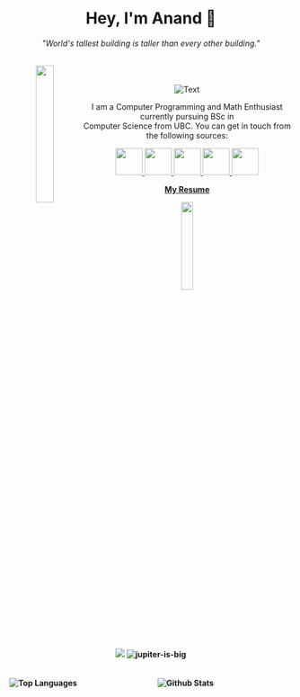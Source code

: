 <div align="center">
  <h1 align="center">Hey, I'm Anand 🔭</h1>
  <p><i>"World's tallest building is taller than every other building."</i></p>
  
  <br>

  


  <img src="https://github.com/innng/innng/assets/26755058/5e0ce0fb-c544-4f8c-a307-5849165746d0" align="left" width="25%" />

   


<br>
  <br>
  <img src="https://readme-typing-svg.demolab.com?font=Raleway&size=25&duration=798&pause=1000&color=619E34&center=true&random=false&width=435&lines=Student+Developer;Competitive+Programmer;Student+at+Univ+of+British+Columbia" alt="Text" />

  <p width="50%">I am a Computer Programming and Math Enthusiast currently pursuing BSc in<br> Computer Science from UBC. You can get in touch from the following sources:</p>

  <a href="mailto:a@student.ubc.ca">
    <img src="https://www.freeiconspng.com/uploads/email-icon--clipart-best-22.png" height="48">
  </a>
  <a href="https://www.instagram.com/clef.anand/">
    <img src="https://assets.stickpng.com/thumbs/580b57fcd9996e24bc43c521.png" height="48">
  </a>
  <a href="https://codeforces.com/profile/Jupiter_is_BIG">
    <img src="https://cdn.jsdelivr.net/npm/simple-icons@3.0.1/icons/codeforces.svg" height="48">
  </a>
  <a href="https://www.linkedin.com/in/anandin">
    <img src="https://www.freeiconspng.com/uploads/linkedin-logo-3.png" height="48">
  </a>
   <a href="https://open.spotify.com/user/hylman697prdf0lzj8313akws">
    <img src="https://www.freeiconspng.com/uploads/spotify-icon-18.png" height="48">
  </a>

<br>

<a href="https://drive.google.com/file/d/1X526E_qPgyCe_8ZmHu95uZJwd5BdNJ5q/view?usp=sharing"><b>My Resume<b></a>
  <br>
  <p align="center">
    <img src="https://raw.githubusercontent.com/innng/innng/master/assets/kyubey.gif" width="20%"/>
    </p>

<span align="center">
    <img src="https://codeforces-readme-stats.vercel.app/api/badge?username=Jupiter_is_BIG"/>
    </span>
  <span align="center"> <img src="https://komarev.com/ghpvc/?username=jupiter-is-big&label=Profile%20views&color=0e75b6&style=flat" alt="jupiter-is-big" /> </span>


  <br>
  <br>
  <br>
  




   <img src="https://github-readme-stats-git-masterrstaa-rickstaa.vercel.app/api/top-langs/?username=Jupiter-is-BIG&hide=jupyter%20notebook&layout=compact&theme=vue&langs_count=10&count_private=true" alt="Top Languages" align="left"/>
   <img src="https://github-readme-streak-stats.herokuapp.com?user=Jupiter-is-BIG&theme=swift" alt="Github Stats" align="center"/>


